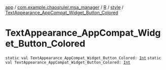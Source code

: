 [app](../../../index.md) / [com.example.chaosruler.msa_manager](../../index.md) / [R](../index.md) / [style](index.md) / [TextAppearance_AppCompat_Widget_Button_Colored](.)

# TextAppearance_AppCompat_Widget_Button_Colored

`static val TextAppearance_AppCompat_Widget_Button_Colored: `[`Int`](https://kotlinlang.org/api/latest/jvm/stdlib/kotlin/-int/index.html)
`static val TextAppearance_AppCompat_Widget_Button_Colored: `[`Int`](https://kotlinlang.org/api/latest/jvm/stdlib/kotlin/-int/index.html)